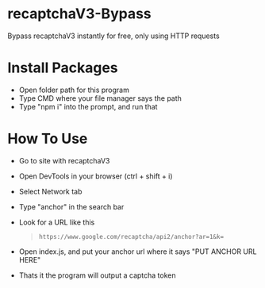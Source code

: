 # recaptchaV3-Bypass
Bypass recaptchaV3 instantly for free, only using HTTP requests

# Install Packages
- Open folder path for this program
- Type CMD where your file manager says the path
- Type "npm i" into the prompt, and run that

# How To Use
- Go to site with recaptchaV3
- Open DevTools in your browser (ctrl + shift + i)
- Select Network tab
- Type "anchor" in the search bar
- Look for a URL like this

  > ``https://www.google.com/recaptcha/api2/anchor?ar=1&k=``
  >
 - Open index.js, and put your anchor url where it says "PUT ANCHOR URL HERE"
 - Thats it the program will output a captcha token
